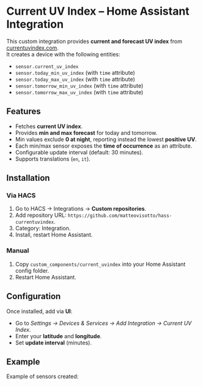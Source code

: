 # Current UV Index – Home Assistant Integration

This custom integration provides **current and forecast UV index** from [currentuvindex.com](https://currentuvindex.com/).  
It creates a device with the following entities:

- `sensor.current_uv_index`
- `sensor.today_min_uv_index` (with `time` attribute)
- `sensor.today_max_uv_index` (with `time` attribute)
- `sensor.tomorrow_min_uv_index` (with `time` attribute)
- `sensor.tomorrow_max_uv_index` (with `time` attribute)

## Features
- Fetches **current UV index**.
- Provides **min and max forecast** for today and tomorrow.  
- Min values exclude **0 at night**, reporting instead the lowest **positive UV**.  
- Each min/max sensor exposes the **time of occurrence** as an attribute.  
- Configurable update interval (default: 30 minutes).  
- Supports translations (`en`, `it`).

## Installation

### Via HACS
1. Go to HACS → Integrations → **Custom repositories**.
2. Add repository URL: `https://github.com/matteovisotto/hass-currentuvindex`.
3. Category: Integration.
4. Install, restart Home Assistant.

### Manual
1. Copy `custom_components/current_uvindex` into your Home Assistant config folder.
2. Restart Home Assistant.

## Configuration
Once installed, add via **UI**:
- Go to *Settings → Devices & Services → Add Integration → Current UV Index*.
- Enter your **latitude** and **longitude**.
- Set **update interval** (minutes).

## Example
Example of sensors created:

